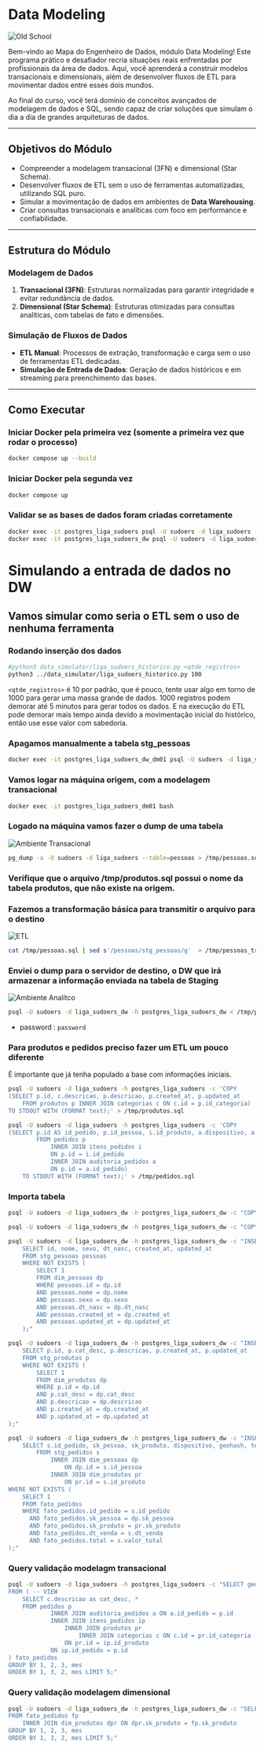 # Data Modeling
![Old School](old_school.png "Old School")

Bem-vindo ao Mapa do Engenheiro de Dados, módulo Data Modeling! Este programa prático e desafiador recria situações reais enfrentadas por profissionais da área de dados. Aqui, você aprenderá a construir modelos transacionais e dimensionais, além de desenvolver fluxos de ETL para movimentar dados entre esses dois mundos.

Ao final do curso, você terá domínio de conceitos avançados de modelagem de dados e SQL, sendo capaz de criar soluções que simulam o dia a dia de grandes arquiteturas de dados.

---

## Objetivos do Módulo

- Compreender a modelagem transacional (3FN) e dimensional (Star Schema).
- Desenvolver fluxos de ETL sem o uso de ferramentas automatizadas, utilizando SQL puro.
- Simular a movimentação de dados em ambientes de **Data Warehousing**.
- Criar consultas transacionais e analíticas com foco em performance e confiabilidade.

---

## Estrutura do Módulo

### Modelagem de Dados
1. **Transacional (3FN)**: Estruturas normalizadas para garantir integridade e evitar redundância de dados.
2. **Dimensional (Star Schema)**: Estruturas otimizadas para consultas analíticas, com tabelas de fato e dimensões.

### Simulação de Fluxos de Dados
- **ETL Manual**: Processos de extração, transformação e carga sem o uso de ferramentas ETL dedicadas.
- **Simulação de Entrada de Dados**: Geração de dados históricos e em streaming para preenchimento das bases.

---

## Como Executar

### Iniciar Docker pela primeira vez (somente a primeira vez que rodar o processo)
```bash
docker compose up --build
```

### Iniciar Docker pela segunda vez
```bash
docker compose up 
```


### Validar se as bases de dados foram criadas corretamente
```bash
docker exec -it postgres_liga_sudoers psql -U sudoers -d liga_sudoers -c "\dt"
docker exec -it postgres_liga_sudoers_dw psql -U sudoers -d liga_sudoers_dw -c "\dt"
```


# Simulando a entrada de dados no DW

## Vamos simular como seria o ETL sem o uso de nenhuma ferramenta


### Rodando inserção dos dados

```bash
#python3 data_simulator/liga_sudoers_historico.py <qtde_registros> 
python3 ../data_simulator/liga_sudoers_historico.py 100
```

`<qtde_registros>` é 10 por padrão, que é pouco, tente usar algo em torno de 1000 para gerar uma massa grande de dados. 1000 registros podem demorar até 5 minutos para gerar todos os dados. E na execução do ETL pode demorar mais tempo ainda devido a movimentação inicial do histórico, então use esse valor com sabedoria. 

### Apagamos manualmente a tabela stg_pessoas
```bash
docker exec -it postgres_liga_sudoers_dw_dm01 psql -U sudoers -d liga_sudoers_dw -c "TRUNCATE stg_pessoas; TRUNCATE stg_pedidos; TRUNCATE stg_produtos;"
```

### Vamos logar na máquina origem, com a modelagem transacional
```bash
docker exec -it postgres_liga_sudoers_dm01 bash
```

### Logado na máquina vamos fazer o dump de uma tabela
![Ambiente Transacional](otlp.png "OLTP")

```bash
pg_dump -a -U sudoers -d liga_sudoers --table=pessoas > /tmp/pessoas.sql
```

### Verifique que o arquivo /tmp/produtos.sql possui o nome da tabela produtos, que não existe na origem. 
### Fazemos a transformação básica para transmitir o arquivo para o destino
![ETL](etl.png "ETL")

```bash
cat /tmp/pessoas.sql | sed s'/pessoas/stg_pessoas/g'  > /tmp/pessoas_transform.sql
```


### Enviei o dump para o servidor de destino, o DW que irá armazenar a informação enviada na tabela de Staging
![Ambiente Analítco](olap.png "OLAP")


```bash
psql -U sudoers -d liga_sudoers_dw -h postgres_liga_sudoers_dw < /tmp/pessoas_transform.sql
```
- password : `password`


### Para produtos e pedidos preciso fazer um ETL um pouco diferente
É importante que já tenha populado a base com informações iniciais. 

```bash
psql -U sudoers -d liga_sudoers -h postgres_liga_sudoers -c 'COPY 
(SELECT p.id, c.descricao, p.descricao, p.created_at, p.updated_at 
    FROM produtos p INNER JOIN categorias c ON c.id = p.id_categoria) 
TO STDOUT WITH (FORMAT text);' > /tmp/produtos.sql
```
```bash
psql -U sudoers -d liga_sudoers -h postgres_liga_sudoers -c 'COPY 
(SELECT p.id AS id_pedido, p.id_pessoa, i.id_produto, a.dispositivo, a.geohash, a.telefone, p.dt_venda, i.qtde, i.valor_total AS valor_unit, p.valor_total 
        FROM pedidos p 
            INNER JOIN itens_pedidos i 
            ON p.id = i.id_pedido 
            INNER JOIN auditoria_pedidos a 
            ON p.id = a.id_pedido) 
    TO STDOUT WITH (FORMAT text);' > /tmp/pedidos.sql
```


### Importa tabela
```bash
psql -U sudoers -d liga_sudoers_dw -h postgres_liga_sudoers_dw -c "COPY stg_produtos FROM STDIN;" < /tmp/produtos.sql
```

```bash
psql -U sudoers -d liga_sudoers_dw -h postgres_liga_sudoers_dw -c "COPY stg_pedidos FROM STDIN;" < /tmp/pedidos.sql
```

```bash
psql -U sudoers -d liga_sudoers_dw -h postgres_liga_sudoers_dw -c "INSERT INTO dim_pessoas (id, nome, sexo, dt_nasc, created_at, updated_at)
    SELECT id, nome, sexo, dt_nasc, created_at, updated_at
    FROM stg_pessoas pessoas
    WHERE NOT EXISTS (
        SELECT 1
        FROM dim_pessoas dp
        WHERE pessoas.id = dp.id
        AND pessoas.nome = dp.nome
        AND pessoas.sexo = dp.sexo
        AND pessoas.dt_nasc = dp.dt_nasc
        AND pessoas.created_at = dp.created_at
        AND pessoas.updated_at = dp.updated_at
    );"
```


```bash
psql -U sudoers -d liga_sudoers_dw -h postgres_liga_sudoers_dw -c "INSERT INTO dim_produtos(id, cat_desc, descricao, created_at, updated_at) 
    SELECT p.id, p.cat_desc, p.descricao, p.created_at, p.updated_at 
    FROM stg_produtos p         
    WHERE NOT EXISTS (
        SELECT 1
        FROM dim_produtos dp
        WHERE p.id = dp.id
        AND p.cat_desc = dp.cat_desc
        AND p.descricao = dp.descricao
        AND p.created_at = dp.created_at
        AND p.updated_at = dp.updated_at
);"
```

```bash
psql -U sudoers -d liga_sudoers_dw -h postgres_liga_sudoers_dw -c "INSERT INTO fato_pedidos(id_pedido, sk_pessoa, sk_produto, dispositivo, geohash, telefone, dt_venda, qtde, valor_unit, total) 
    SELECT s.id_pedido, sk_pessoa, sk_produto, dispositivo, geohash, telefone, dt_venda, qtde, valor_unit, valor_total 
        FROM stg_pedidos s 
            INNER JOIN dim_pessoas dp 
                ON dp.id = s.id_pessoa 
            INNER JOIN dim_produtos pr 
                ON pr.id = s.id_produto
WHERE NOT EXISTS (
    SELECT 1
    FROM fato_pedidos
    WHERE fato_pedidos.id_pedido = s.id_pedido
      AND fato_pedidos.sk_pessoa = dp.sk_pessoa
      AND fato_pedidos.sk_produto = pr.sk_produto
      AND fato_pedidos.dt_venda = s.dt_venda
      AND fato_pedidos.total = s.valor_total
);"    
```

### Query validação modelagm transacional
```bash
psql -U sudoers -d liga_sudoers -h postgres_liga_sudoers -c "SELECT geohash, cat_desc, EXTRACT(MONTH FROM dt_venda) as mes, avg(COALESCE(valor_unit, 0 )) as media, sum(COALESCE(valor_unit, 0 )) as total
FROM ( -- VIEW
    SELECT c.descricao as cat_desc, *
    FROM pedidos p            
            INNER JOIN auditoria_pedidos a ON a.id_pedido = p.id
            INNER JOIN itens_pedidos ip 
                INNER JOIN produtos pr 
                    INNER JOIN categorias c ON c.id = pr.id_categoria
                ON pr.id = ip.id_produto
            ON ip.id_pedido = p.id                        
) fato_pedidos
GROUP BY 1, 2, 3, mes
ORDER BY 1, 3, 2, mes LIMIT 5;"
```

### Query validação modelagem dimensional
```bash
psql -U sudoers -d liga_sudoers_dw -h postgres_liga_sudoers_dw -c "SELECT geohash, cat_desc, EXTRACT(MONTH FROM dt_venda) as mes, avg(COALESCE(valor_unit, 0 )) as media, sum(COALESCE(valor_unit, 0 )) as total
FROM fato_pedidos fp
    INNER JOIN dim_produtos dpr ON dpr.sk_produto = fp.sk_produto
GROUP BY 1, 2, 3, mes
ORDER BY 1, 3, 2, mes LIMIT 5;"
```